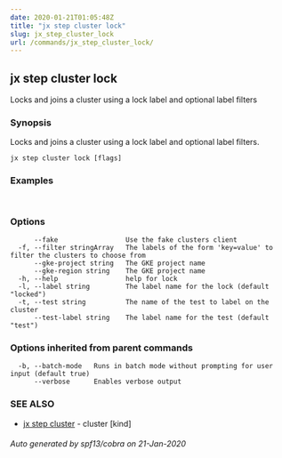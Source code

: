```yaml
---
date: 2020-01-21T01:05:48Z
title: "jx step cluster lock"
slug: jx_step_cluster_lock
url: /commands/jx_step_cluster_lock/
---
```

## jx step cluster lock

Locks and joins a cluster using a lock label and optional label filters

### Synopsis

Locks and joins a cluster using a lock label and optional label filters.

```
jx step cluster lock [flags]
```

### Examples

```
  
```

### Options

```
      --fake                 Use the fake clusters client
  -f, --filter stringArray   The labels of the form 'key=value' to filter the clusters to choose from
      --gke-project string   The GKE project name
      --gke-region string    The GKE project name
  -h, --help                 help for lock
  -l, --label string         The label name for the lock (default "locked")
  -t, --test string          The name of the test to label on the cluster
      --test-label string    The label name for the test (default "test")
```

### Options inherited from parent commands

```
  -b, --batch-mode   Runs in batch mode without prompting for user input (default true)
      --verbose      Enables verbose output
```

### SEE ALSO

* [jx step cluster](/commands/jx_step_cluster/)	 - cluster [kind]

###### Auto generated by spf13/cobra on 21-Jan-2020
